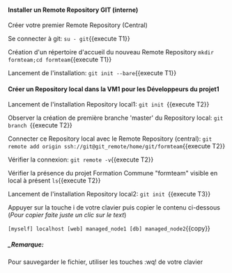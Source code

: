 #### Installer un Remote Repository GIT (interne)

Créer votre premier Remote Repository (Central)

 Se connecter à git:
   `su - git`{{execute T1}}

 Création d'un répertoire d'accueil du nouveau Remote Repository
`mkdir formteam;cd formteam`{{execute T1}}

 Lancement de l'installation:
  `git init --bare`{{execute T1}}

#### Créer un Repository local dans la VM1 pour les Développeurs du projet1 

 Lancement de l'installation Repository local1:
 `git init `{{execute T2}}
 
 Observer la création de première branche 'master' du Repository local:
 `git branch `{{execute T2}}
 
 Connecter ce Repository local avec le Remote Repository (central):
 `git remote add origin ssh://git@git_remote/home/git/formteam`{{execute T2}}

 Vérifier la connexion:
 `git remote -v`{{execute T2}}
 
 Vérifier la présence du projet Formation Commune "formteam" visible en local à présent
  `ls`{{execute T2}}
  
 Lancement de l'installation Repository local2:
 `git init `{{execute T3}}

Appuyer sur la touche i de votre clavier puis copier le contenu ci-dessous (_Pour copier faite juste un clic sur le text_)

`
[myself]
localhost
[web]
managed_node1
[db]
managed_node2
`{{copy}}


##### _Remarque:

Pour sauvegarder le fichier, utiliser les touches :wq! de votre clavier
